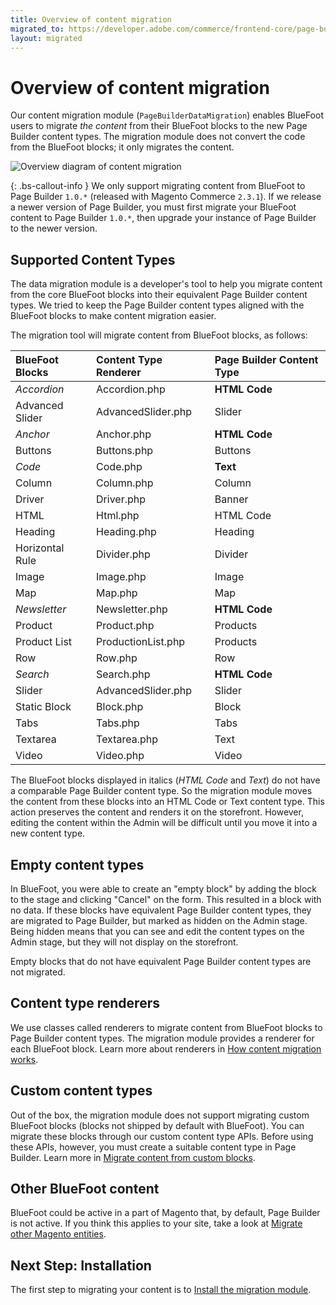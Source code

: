 ```yaml
---
title: Overview of content migration
migrated_to: https://developer.adobe.com/commerce/frontend-core/page-builder/migration/
layout: migrated
---
```


# Overview of content migration

Our content migration module (`PageBuilderDataMigration`) enables BlueFoot users to migrate *the content* from their BlueFoot blocks to the new Page Builder content types. The migration module does not convert the code from the BlueFoot blocks; it only migrates the content.

![Overview diagram of content migration](images/migration-overview.svg)

{: .bs-callout-info }
We only support migrating content from BlueFoot to Page Builder `1.0.*` (released with Magento Commerce `2.3.1`). If we release a newer version of Page Builder, you must first migrate your BlueFoot content to Page Builder `1.0.*`, then upgrade your instance of Page Builder to the newer version.

## Supported Content Types

The data migration module is a developer's tool to help you migrate content from the core BlueFoot blocks into their equivalent Page Builder content types. We tried to keep the Page Builder content types aligned with the BlueFoot blocks to make content migration easier.

The migration tool will migrate content from BlueFoot blocks, as follows:

| BlueFoot Blocks | Content Type Renderer | Page Builder Content Type |
| :-------------- | :-------------------- | :------------------------ |
| _Accordion_       | Accordion.php         | **HTML Code**               |
| Advanced Slider | AdvancedSlider.php    | Slider                    |
| _Anchor_          | Anchor.php            | **HTML Code**               |
| Buttons         | Buttons.php           | Buttons                   |
| _Code_            | Code.php              | **Text**                    |
| Column          | Column.php            | Column                    |
| Driver          | Driver.php            | Banner                    |
| HTML            | Html.php              | HTML Code                 |
| Heading         | Heading.php           | Heading                   |
| Horizontal Rule | Divider.php           | Divider                   |
| Image           | Image.php             | Image                     |
| Map             | Map.php               | Map                       |
| _Newsletter_      | Newsletter.php        | **HTML Code**               |
| Product         | Product.php           | Products                  |
| Product List    | ProductionList.php    | Products                  |
| Row             | Row.php               | Row                       |
| _Search_          | Search.php            | **HTML Code**               |
| Slider          | AdvancedSlider.php    | Slider                    |
| Static Block    | Block.php             | Block                     |
| Tabs            | Tabs.php              | Tabs                      |
| Textarea        | Textarea.php          | Text                      |
| Video           | Video.php             | Video                     |

The BlueFoot blocks displayed in italics (_HTML Code_ and _Text_) do not have a comparable Page Builder content type. So the migration module moves the content from these blocks into an HTML Code or Text content type. This action preserves the content and renders it on the storefront. However, editing the content within the Admin will be difficult until you move it into a new content type.

## Empty content types

In BlueFoot, you were able to create an "empty block" by adding the block to the stage and clicking "Cancel" on the form. This resulted in a block with no data. If these blocks have equivalent Page Builder content types, they are migrated to Page Builder, but marked as hidden on the Admin stage. Being hidden means that you can see and edit the content types on the Admin stage, but they will not display on the storefront.

Empty blocks that do not have equivalent Page Builder content types are not migrated.

## Content type renderers

We use classes called renderers to migrate content from BlueFoot blocks to Page Builder content types. The migration module provides a renderer for each BlueFoot block. Learn more about renderers in [How content migration works](how-content-migration-works.md).

## Custom content types

Out of the box, the migration module does not support migrating custom BlueFoot blocks (blocks not shipped by default with BlueFoot). You can migrate these blocks through our custom content type APIs. Before using these APIs, however, you must create a suitable content type in Page Builder. Learn more in [Migrate content from custom blocks](migrate-content-custom-blocks.md).

## Other BlueFoot content

BlueFoot could be active in a part of Magento that, by default, Page Builder is not active. If you think this applies to your site, take a look at [Migrate other Magento entities](migrate-other-bluefoot-content.md).

## Next Step: Installation

The first step to migrating your content is to [Install the migration module](install-migration-module.md).
